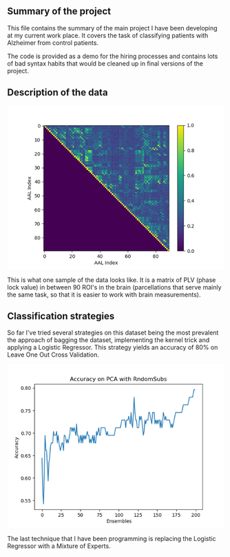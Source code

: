 ## Summary of the project

This file contains the summary of the main project I have been developing at my current work place.
It covers the task of classifying patients with Alzheimer from control patients.

The code is provided as a demo for the hiring processes and contains lots of bad syntax
habits that would be cleaned up in final versions of the project.

## Description of the data

![picture](Images/example_patient.png)

This is what one sample of the data looks like. It is a matrix of PLV (phase lock value) in between
90 ROI's in the brain (parcellations that serve mainly the same task, so that it is easier to work with
brain measurements).

## Classification strategies

So far I've tried several strategies on this dataset being the most prevalent the approach of bagging the dataset,
implementing the kernel trick and applying a Logistic Regressor. This strategy yields an accuracy of 80% on
Leave One Out Cross Validation.

![picture](Images/exactitud_vs_ensembles_PCA_GOOD.png)

The last technique that I have been programming is replacing the Logistic Regressor with a Mixture of Experts.
